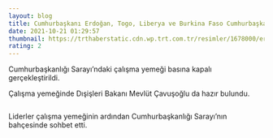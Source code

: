 ```yaml
--- 
layout: blog
title: Cumhurbaşkanı Erdoğan, Togo, Liberya ve Burkina Faso Cumhurbaşkanları ile görüştü
date: 2021-10-21 01:29:57
thumbnail: https://trthaberstatic.cdn.wp.trt.com.tr/resimler/1678000/erdogan-zirve-aa-1678014.jpg
rating: 2
---
```

<p>
	Cumhurbaşkanlığı Sarayı’ndaki çalışma yemeği basına kapalı gerçekleştirildi.</p>
<p>
	Çalışma yemeğinde Dışişleri Bakanı Mevlüt Çavuşoğlu da hazır bulundu.</p>
<p>
	<img alt="" src="dosyalar/images/aa_picture_20211019_25880091.jpg" /></p>
<p>
	Liderler çalışma yemeğinin ardından Cumhurbaşkanlığı Sarayı’nın bahçesinde sohbet etti.</p>
